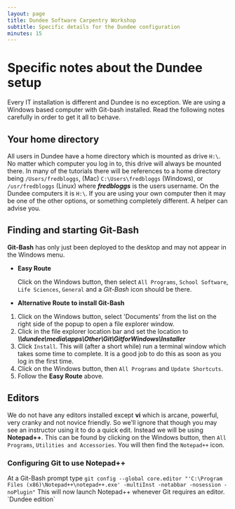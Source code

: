 ```yaml
---
layout: page
title: Dundee Software Carpentry Workshop
subtitle: Specific details for the Dundee configuration
minutes: 15
---
```

# Specific notes about the Dundee setup

Every IT installation is different and Dundee is no exception. We are using a Windows based computer with Git-bash installed. 
Read the following notes carefully in order to get it all to behave.

## Your home directory
All users in Dundee have a home directory which is mounted as drive `H:\`. No matter which computer you log in to, 
this drive will always be mounted there. In many of the tutorials there will be references to a home directory 
being `/Users/fredbloggs`, (Mac) `C:\Users\fredbloggs` (Windows), or `/usr/fredbloggs` (Linux) where __*fredbloggs*__ 
is the users username. On the Dundee computers it is `H:\`. If you are using your own computer then it may be one 
of the other options, or something completely different. A helper can advise you.

## Finding and starting Git-Bash
**Git-Bash** has only just been deployed to the desktop and may not appear in the Windows menu.

* **Easy Route**

    Click on the Windows button, then select `All Programs`, `School Software`, `Life Sciences`, `General` and a *Git-Bash* icon should be there.

* **Alternative Route to install Git-Bash**

1. Click on the Windows button, select 'Documents' from the list on the right side of the popup to open a file explorer window.
1. Click in the file explorer location bar and set the location to **_\\\\dundee\media\apps\Other\Git\GitforWindows\Installer_**
1. Click `Install`. This will (after a short while) run a terminal window which takes some time to complete. It is a good job to do this as soon as you log in the first time.
1. Click on the Windows button, then `All Programs` and `Update Shortcuts`. 
1. Follow the **Easy Route** above.


## Editors
We do not have any editors installed except **vi** which is arcane, powerful, very cranky and not novice friendly. So we'll ignore that 
though you may see an instructor using it to do a quick edit. Instead we will be using **Notepad++**. This can be found by clicking on the Windows button, then `All Programs`, `Utilities and Accessories`. You will then find the `Notepad++` icon.

### Configuring Git to use Notepad++
At a Git-Bash prompt type
```git config --global core.editor "'C:\Program Files (x86)\Notepad++\notepad++.exe' -multiInst -notabbar -nosession -noPlugin"```
This will now launch Notepad++ whenever Git requires an editor.
\`Dundee edition\`
